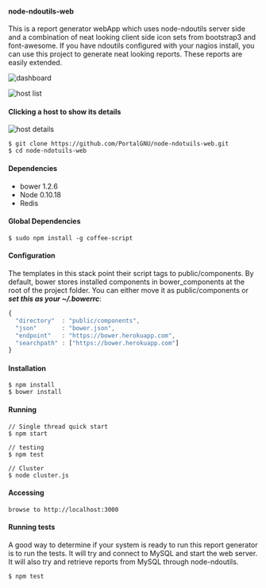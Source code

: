 #### node-ndoutils-web
This is a report generator webApp which uses node-ndoutils server side and a combination
of neat looking client side icon sets from bootstrap3 and font-awesome.  If you have ndoutils configured with
your nagios install, you can use this project to generate neat looking reports.  These reports
are easily extended.

![dashboard](https://raw.github.com/mikekunze/node-ndoutils-web/master/assets/img/Screen%20Shot%202013-09-08%20at%203.48.13%20PM.png)

![host list](https://raw.github.com/mikekunze/node-ndoutils-web/master/assets/img/Screen%20Shot%202013-09-08%20at%203.48.35%20PM.png)

#### Clicking a host to show its details

![host details](https://raw.github.com/mikekunze/node-ndoutils-web/master/assets/img/Screen%20Shot%202013-09-08%20at%203.48.53%20PM.png)


    $ git clone https://github.com/PortalGNU/node-ndotuils-web.git
    $ cd node-ndotuils-web

#### Dependencies
  - bower 1.2.6
  - Node 0.10.18
  - Redis

#### Global Dependencies

    $ sudo npm install -g coffee-script

#### Configuration
The templates in this stack point their script tags to public/components.  By default,
bower stores installed components in bower_components at the root
of the project folder.  You can either move it as public/components
or ***set this as your ~/.bowerrc***:

````javascript
{
  "directory"  : "public/components",
  "json"       : "bower.json",
  "endpoint"   : "https://bower.herokuapp.com",
  "searchpath" : ["https://bower.herokuapp.com"]
}
````

#### Installation

    $ npm install
    $ bower install

#### Running

    // Single thread quick start
    $ npm start

    // testing
    $ npm test

    // Cluster
    $ node cluster.js

#### Accessing

    browse to http://localhost:3000

#### Running tests
A good way to determine if your system is ready to run this report generator
is to run the tests.  It will try and connect to MySQL and start the web
server.  It will also try and retrieve reports from MySQL through node-ndoutils.

    $ npm test
